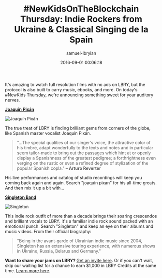 ﻿---
author: samuel-lbryian
title: '#NewKidsOnTheBlockchain Thursday: Indie Rockers from Ukraine & Classical Singing de la Spain'
date: '2016-09-01 00:06:18'
cover: 'joaquin-pixan2.jpg'
---

It's amazing to watch full resolution films with no ads on LBRY, but the protocol is also built to carry music, ebooks, and more. On today's #NewKids Thursday, we're announcing something sweet for your auditory nerves.

**[Joaquín Pixán](http://www.joaquinpixan.com)**

![Joaquín Pixán](/img/news/joaquin-pixan.png)

The true treat of LBRY is finding brilliant gems from corners of the globe, like Spanish master vocalist Joaquín Pixán.

> "...The special qualities of our singer's voice, the attractive color of his timbre, adapt wonderfully to the texts and notes and in particular seem tailor-made to bring out the passages which hint at or openly display a Spanishness of the greatest pedigree; a forthrightness even verging on the rustic or even a refined degree of stylization of the popular Spanish copla."
**– Arturo Reverter**

His live performances and catalog of studio recordings will keep you coming back again and again. Search "joaquin pixan" for his all-time greats. And then mix it up a bit with...

**[Singleton Band](http://singleton.com.ua)**

![Singleton](/img/news/singleton-band.png)

This indie rock outfit of more than a decade brings their soaring crescendos and brilliant vocals to LBRY. It's a familiar indie rock sound packed with an emotional punch. Search "Singleton" and keep an eye on their albums and music videos. From their official biography:

> "Being in the avant-garde of Ukrainian indie music since 2004, Singleton has an extensive touring experience, with numerous shows in Ukraine, Russia, Belarus and Germany."

**Want to share your jams on LBRY?** [Get an invite here](https://lbry.io/get). Or if you can't wait, skip our waiting list for a chance to earn $1,000 in LBRY Credits at the same time. [Learn more here](https://lbry.io/publish).
